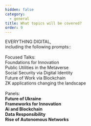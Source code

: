 ```yaml
---
hidden: false
category:
  - general
title: What topics will be covered?
order: 9
---
```

E﻿VERYTHING DIGITAL,\
i﻿ncluding the following prompts::\
\
Focused Talks:\
Foundations for Innovation\
P﻿ublic Utilities in the Metaverse\
S﻿ocial Security via Digital Identity\
Future of Work via Blockchain\
ZK applications changing the landscape\
\
P﻿anels:\
**Future of Ukraine**\
**Frameworks for  Innovation**\
**Ai and Blockchain**\
**D﻿ata Responsibility**\
**R﻿ise of A﻿utonomous Networks**